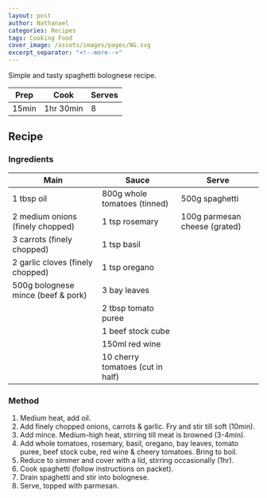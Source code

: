 ```yaml
---
layout: post
author: Nathanael
categories: Recipes
tags: Cooking Food
cover_image: /assets/images/pages/NG.svg
excerpt_separator: "<!--more-->"
---
```

Simple and tasty spaghetti bolognese recipe.

| Prep | Cook | Serves |
| --- | --- | --- |
| 15min | 1hr 30min | 8 |
<!--more-->

## Recipe

### Ingredients

| Main                               | Sauce                            | Serve                         |
| ---                                | ---                              | ---                           |
| 1 tbsp oil                         | 800g whole tomatoes (tinned)     | 500g spaghetti                |
| 2 medium onions (finely chopped)   | 1 tsp rosemary                   | 100g parmesan cheese (grated) |
| 3 carrots (finely chopped)         | 1 tsp basil                      |                               |
| 2 garlic cloves (finely chopped)   | 1 tsp oregano                    |                               |
| 500g bolognese mince (beef & pork) | 3 bay leaves                     |                               |
|                                    | 2 tbsp tomato puree              |                               |
|                                    | 1 beef stock cube                |                               |
|                                    | 150ml red wine                   |                               |
|                                    | 10 cherry tomatoes (cut in half) |                               |

### Method

1. Medium heat, add oil.
2. Add finely chopped onions, carrots & garlic. Fry and stir till soft (10min).
3. Add mince. Medium-high heat, stirring till meat is browned (3-4min).
4. Add whole tomatoes, rosemary, basil, oregano, bay leaves, tomato puree, beef stock cube, red wine & cheery tomatoes. Bring to boil.
5. Reduce to simmer and cover with a lid, stirring occasionally (1hr).
6. Cook spaghetti (follow instructions on packet).
7. Drain spaghetti and stir into bolognese.
8. Serve, topped with parmesan.
